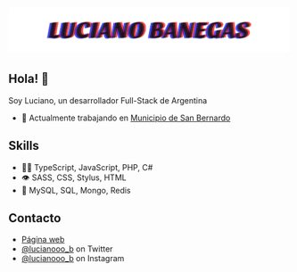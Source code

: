 <h1 align="center">
  <img src="https://raw.githubusercontent.com/lucianobanegas/lucianobanegas/main/LUCIANO%20BANEGAS.svg" alt="Luciano Banegas" />
</h1>

## Hola! 👋
Soy Luciano, un desarrollador Full-Stack de Argentina

- 🧭 Actualmente trabajando en <a href="https://sanbernardo.cf">Municipio de San Bernardo<a/>

## Skills
- 👨‍💻 TypeScript, JavaScript, PHP, C#
- 👁️ SASS, CSS, Stylus, HTML
- 💽 MySQL, SQL, Mongo, Redis

## Contacto
- [Página web](https://lucianob.cf)
- [@lucianooo_b](https://twitter.com/lucianooo_b) on Twitter
- [@lucianooo_b](https://twitter.com/lucianooo_b) on Instagram

